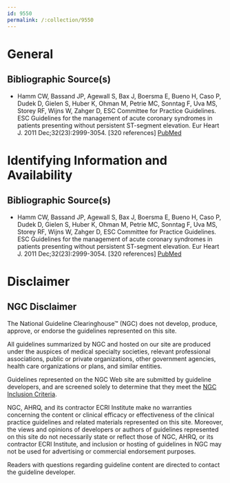 ```yaml
---
id: 9550
permalink: /:collection/9550
---
```


# General

## Bibliographic Source(s)

- Hamm CW, Bassand JP, Agewall S, Bax J, Boersma E, Bueno H, Caso P, Dudek D, Gielen S, Huber K, Ohman M, Petrie MC, Sonntag F, Uva MS, Storey RF, Wijns W, Zahger D, ESC Committee for Practice Guidelines. ESC Guidelines for the management of acute coronary syndromes in patients presenting without persistent ST-segment elevation. Eur Heart J. 2011 Dec;32(23):2999-3054. [320 references] [ PubMed ](http://www.ncbi.nlm.nih.gov/entrez/query.fcgi?cmd=Retrieve&db=pubmed&dopt=Abstract&list_uids=21873419)

# Identifying Information and Availability

## Bibliographic Source(s)

- Hamm CW, Bassand JP, Agewall S, Bax J, Boersma E, Bueno H, Caso P, Dudek D, Gielen S, Huber K, Ohman M, Petrie MC, Sonntag F, Uva MS, Storey RF, Wijns W, Zahger D, ESC Committee for Practice Guidelines. ESC Guidelines for the management of acute coronary syndromes in patients presenting without persistent ST-segment elevation. Eur Heart J. 2011 Dec;32(23):2999-3054. [320 references] [ PubMed ](http://www.ncbi.nlm.nih.gov/entrez/query.fcgi?cmd=Retrieve&db=pubmed&dopt=Abstract&list_uids=21873419)

# Disclaimer

## NGC Disclaimer

The National Guideline Clearinghouse™ (NGC) does not develop, produce, approve, or endorse the guidelines represented on this site.

All guidelines summarized by NGC and hosted on our site are produced under the auspices of medical specialty societies, relevant professional associations, public or private organizations, other government agencies, health care organizations or plans, and similar entities.

Guidelines represented on the NGC Web site are submitted by guideline developers, and are screened solely to determine that they meet the [NGC Inclusion Criteria](/help-and-about/summaries/inclusion-criteria).

NGC, AHRQ, and its contractor ECRI Institute make no warranties concerning the content or clinical efficacy or effectiveness of the clinical practice guidelines and related materials represented on this site. Moreover, the views and opinions of developers or authors of guidelines represented on this site do not necessarily state or reflect those of NGC, AHRQ, or its contractor ECRI Institute, and inclusion or hosting of guidelines in NGC may not be used for advertising or commercial endorsement purposes.

Readers with questions regarding guideline content are directed to contact the guideline developer.


